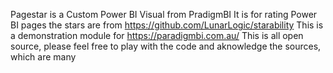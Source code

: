 Pagestar is a Custom Power BI Visual from PradigmBI
It is for rating Power BI pages the stars are from https://github.com/LunarLogic/starability
This is a demonstration module for https://paradigmbi.com.au/
This is all open source, please feel free to play with the code and aknowledge the sources, which are many
